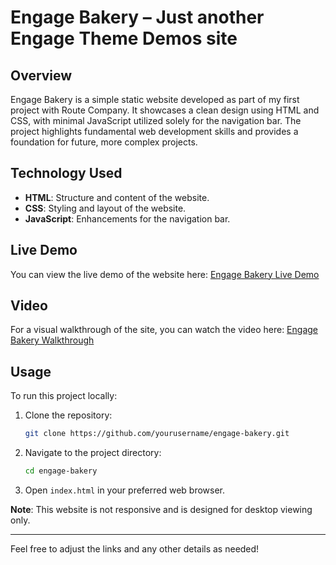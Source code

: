 # Engage Bakery – Just another Engage Theme Demos site

## Overview

Engage Bakery is a simple static website developed as part of my first project with Route Company. It showcases a clean design using HTML and CSS, with minimal JavaScript utilized solely for the navigation bar. The project highlights fundamental web development skills and provides a foundation for future, more complex projects.

## Technology Used

- **HTML**: Structure and content of the website.
- **CSS**: Styling and layout of the website.
- **JavaScript**: Enhancements for the navigation bar.

## Live Demo

You can view the live demo of the website here: [Engage Bakery Live Demo](https://engage-bakery-1d2f01ymh-k7413ds433ds-projects.vercel.app/)

## Video

For a visual walkthrough of the site, you can watch the video here: [Engage Bakery Walkthrough](#)

## Usage

To run this project locally:

1. Clone the repository:
   ```bash
   git clone https://github.com/yourusername/engage-bakery.git
   ```
2. Navigate to the project directory:
   ```bash
   cd engage-bakery
   ```
3. Open `index.html` in your preferred web browser.

**Note**: This website is not responsive and is designed for desktop viewing only.

---

Feel free to adjust the links and any other details as needed!
